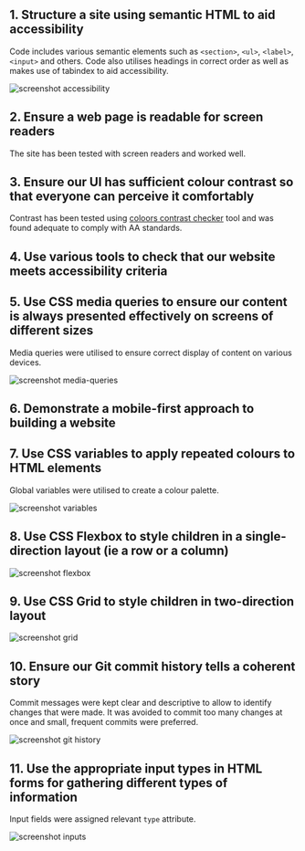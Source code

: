 ## 1. Structure a site using semantic HTML to aid accessibility

Code includes various semantic elements such as `<section>`, `<ul>`, `<label>`, `<input>` and others. Code also utilises headings in correct order as well as makes use of tabindex to aid accessibility.

![screenshot accessibility](https://github.com/oskarprzybylski23/portfolio/assets/97399953/d266345f-f42e-4f3f-99ac-847e493bdf7e)

## 2. Ensure a web page is readable for screen readers

The site has been tested with screen readers and worked well.

## 3. Ensure our UI has sufficient colour contrast so that everyone can perceive it comfortably

Contrast has been tested using [coloors contrast checker](https://coolors.co/contrast-checker/) tool and was found adequate to comply with AA standards.

## 4. Use various tools to check that our website meets accessibility criteria

## 5. Use CSS media queries to ensure our content is always presented effectively on screens of different sizes

Media queries were utilised to ensure correct display of content on various devices.

![screenshot media-queries](https://github.com/oskarprzybylski23/portfolio/assets/97399953/0d1a5a55-6c26-49a8-bba3-6e23d76d85b0)

## 6. Demonstrate a mobile-first approach to building a website

## 7. Use CSS variables to apply repeated colours to HTML elements

Global variables were utilised to create a colour palette.

![screenshot variables](https://github.com/oskarprzybylski23/portfolio/assets/97399953/fddf9475-f3c5-4479-9af5-925d8d4138fb)

## 8. Use CSS Flexbox to style children in a single-direction layout (ie a row or a column)

![screenshot flexbox](https://github.com/oskarprzybylski23/portfolio/assets/97399953/6705e377-1bc3-4bce-a2d7-5145016fe292)

## 9. Use CSS Grid to style children in two-direction layout

![screenshot grid](https://github.com/oskarprzybylski23/portfolio/assets/97399953/21fcc1f9-5260-44c1-a0e9-d35598d4092c)

## 10. Ensure our Git commit history tells a coherent story

Commit messages were kept clear and descriptive to allow to identify changes that were made. It was avoided to commit too many changes at once and small, frequent commits were preferred.

![screenshot git history](https://github.com/oskarprzybylski23/portfolio/assets/97399953/c26cc24b-18de-42df-806a-392813ca629b)

## 11. Use the appropriate input types in HTML forms for gathering different types of information

Input fields were assigned relevant ```type``` attribute.

![screenshot inputs](https://github.com/oskarprzybylski23/portfolio/assets/97399953/03bf6375-620f-4abc-b5c3-815e9e42f1f9)
